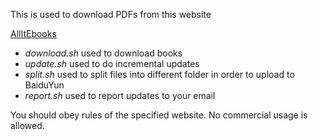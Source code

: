 This is used to download PDFs from this website

[AllItEbooks](http://www.allitebooks.com)

+ *download.sh* used to download books
+ *update.sh* used to do incremental updates
+ *split.sh* used to split files into different folder in order to upload to BaiduYun
+ *report.sh* used to report updates to your email

You should obey rules of the specified website. No commercial usage is allowed.
